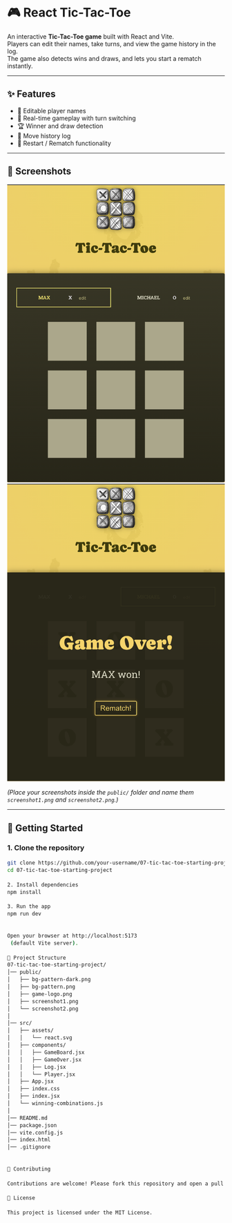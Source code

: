 # 🎮 React Tic-Tac-Toe

An interactive **Tic-Tac-Toe game** built with React and Vite.  
Players can edit their names, take turns, and view the game history in the log.  
The game also detects wins and draws, and lets you start a rematch instantly.

---

## ✨ Features

- 📝 Editable player names
- 🎲 Real-time gameplay with turn switching
- 🏆 Winner and draw detection
- 📜 Move history log
- 🔁 Restart / Rematch functionality

---

## 📸 Screenshots

![Game Screenshot 1](./public/screenshot1.png)  
![Game Screenshot 2](./public/screenshot2.png)

_(Place your screenshots inside the `public/` folder and name them `screenshot1.png` and `screenshot2.png`.)_

---

## 🚀 Getting Started

### 1. Clone the repository

```bash
git clone https://github.com/your-username/07-tic-tac-toe-starting-project.git
cd 07-tic-tac-toe-starting-project

2. Install dependencies
npm install

3. Run the app
npm run dev


Open your browser at http://localhost:5173
 (default Vite server).

📂 Project Structure
07-tic-tac-toe-starting-project/
│── public/
│   ├── bg-pattern-dark.png
│   ├── bg-pattern.png
│   ├── game-logo.png
│   ├── screenshot1.png
│   └── screenshot2.png
│
│── src/
│   ├── assets/
│   │   └── react.svg
│   ├── components/
│   │   ├── GameBoard.jsx
│   │   ├── GameOver.jsx
│   │   ├── Log.jsx
│   │   └── Player.jsx
│   ├── App.jsx
│   ├── index.css
│   ├── index.jsx
│   └── winning-combinations.js
│
│── README.md
│── package.json
│── vite.config.js
│── index.html
│── .gitignore


🤝 Contributing

Contributions are welcome! Please fork this repository and open a pull request with your changes.

📜 License

This project is licensed under the MIT License.
```
